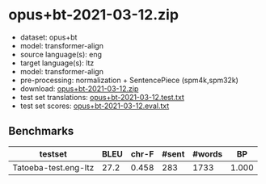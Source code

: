 # opus+bt-2021-03-12.zip

* dataset: opus+bt
* model: transformer-align
* source language(s): eng
* target language(s): ltz
* model: transformer-align
* pre-processing: normalization + SentencePiece (spm4k,spm32k)
* download: [opus+bt-2021-03-12.zip](https://object.pouta.csc.fi/Tatoeba-MT-models/eng-ltz/opus+bt-2021-03-12.zip)
* test set translations: [opus+bt-2021-03-12.test.txt](https://object.pouta.csc.fi/Tatoeba-MT-models/eng-ltz/opus+bt-2021-03-12.test.txt)
* test set scores: [opus+bt-2021-03-12.eval.txt](https://object.pouta.csc.fi/Tatoeba-MT-models/eng-ltz/opus+bt-2021-03-12.eval.txt)

## Benchmarks

| testset | BLEU  | chr-F | #sent | #words | BP |
|---------|-------|-------|-------|--------|----|
| Tatoeba-test.eng-ltz 	| 27.2 	| 0.458 	| 283 	| 1733 	| 1.000 |

